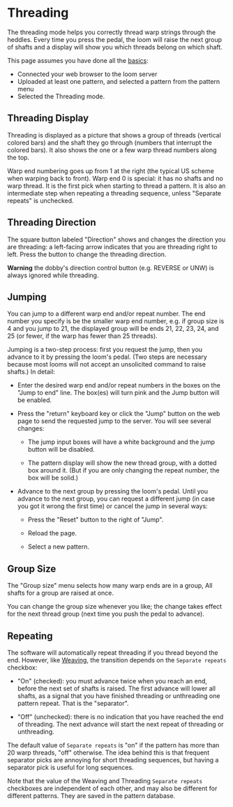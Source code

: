 # Threading

The threading mode helps you correctly thread warp strings through the heddles.
Every time you press the pedal, the loom will raise the next group of shafts
and a display will show you which threads belong on which shaft.

This page assumes you have done all the [basics](index.md):

* Connected your web browser to the loom server
* Uploaded at least one pattern, and selected a pattern from the pattern menu
* Selected the Threading mode.

## Threading Display

Threading is displayed as a picture that shows a group of threads (vertical colored bars) and the shaft they go through (numbers that interrupt the colored bars).
It also shows the one or a few warp thread numbers along the top.

Warp end numbering goes up from 1 at the right (the typical US scheme when warping back to front).
Warp end 0 is special: it has no shafts and no warp thread. It is the first pick when starting to thread a pattern.
It is also an intermediate step when repeating a threading sequence, unless "Separate repeats" is unchecked.

## Threading Direction

The square button labeled "Direction" shows and changes the direction you are threading: a left-facing arrow indicates that you are threading right to left. Press the button to change the threading direction.

**Warning** the dobby's direction control button (e.g. REVERSE or UNW) is always ignored while threading.

## Jumping

You can jump to a different warp end and/or repeat number.
The end number you specify is be the smaller warp end number,
e.g. if group size is 4 and you jump to 21, the displayed group will be ends 21, 22, 23, 24, and 25
(or fewer, if the warp has fewer than 25 threads).

Jumping is a two-step process: first you request the jump, then you advance to it by pressing the loom's pedal.
(Two steps are necessary because most looms will not accept an unsolicited command to raise shafts.)
In detail:

* Enter the desired warp end and/or repeat numbers in the boxes on the "Jump to end" line.
    The box(es) will turn pink and the Jump button will be enabled.

* Press the "return" keyboard key or click the "Jump" button on the web page
    to send the requested jump to the server.
    You will see several changes:

    * The jump input boxes will have a white background and the jump button will be disabled.

    * The pattern display will show the new thread group, with a dotted box around it.
    (But if you are only changing the repeat number, the box will be solid.)

* Advance to the next group by pressing the loom's pedal.
    Until you advance to the next group, you can request a different jump
    (in case you got it wrong the first time) or cancel the jump in several ways:

    * Press the "Reset" button to the right of "Jump".

    * Reload the page.

    * Select a new pattern.

## Group Size

The "Group size" menu selects how many warp ends are in a group, All shafts for a group are raised at once.

You can change the group size whenever you like; the change takes effect for the next thread group (next time you push the pedal to advance).

## Repeating

The software will automatically repeat threading if you thread beyond the end.
However, like [Weaving](weaving.md), the transition depends on the `Separate repeats` checkbox:

* "On" (checked): you must advance twice when you reach an end, before the next set of shafts is raised.
  The first advance will lower all shafts, as a signal that you have finished threading or unthreading one pattern repeat. That is the "separator".

* "Off" (unchecked): there is no indication that you have reached the end of threading.
  The next advance will start the next repeat of threading or unthreading.

The default value of `Separate repeats` is "on" if the pattern has more than 20 warp threads, "off" otherwise.
The idea behind this is that frequent separator picks are annoying for short threading sequences, but having a separator pick is useful for long sequences.

Note that the value of the Weaving and Threading `Separate repeats` checkboxes are independent of each other,
and may also be different for different patterns. They are saved in the pattern database.
